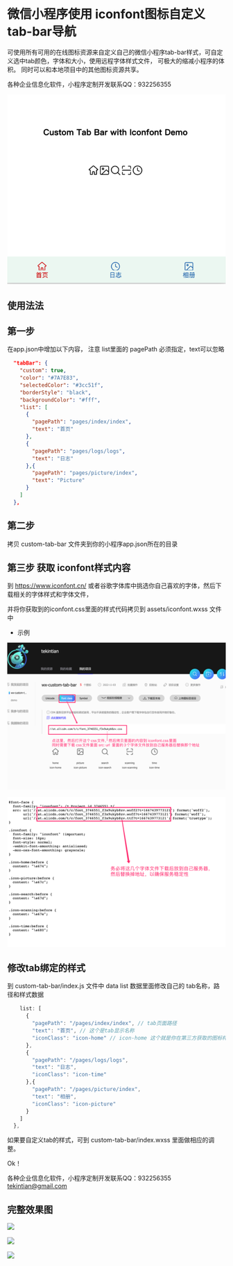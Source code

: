 # 微信小程序使用 iconfont图标自定义tab-bar导航



可使用所有可用的在线图标资源来自定义自己的微信小程序tab-bar样式，可自定义选中tab颜色，字体和大小，使用远程字体样式文件， 可极大的缩减小程序的体积。 同时可以和本地项目中的其他图标资源共享。



各种企业信息化软件，小程序定制开发联系QQ：932256355



![](./docs/wx-iconfont-tab-bar.png)



## 使用法法

## 第一步
在app.json中增加以下内容， 注意 list里面的 pagePath 必须指定，text可以忽略
~~~json
  "tabBar": {
    "custom": true,
    "color": "#7A7E83",
    "selectedColor": "#3cc51f",
    "borderStyle": "black",
    "backgroundColor": "#fff",
    "list": [
      {
        "pagePath": "pages/index/index",
        "text": "首页"
      },
      {
        "pagePath": "pages/logs/logs",
        "text": "日志"
      },{
        "pagePath": "pages/picture/index",
        "text": "Picture"
      }
    ]
  },
~~~

## 第二步
拷贝 custom-tab-bar 文件夹到你的小程序app.json所在的目录

## 第三步 获取 iconfont样式内容
到 https://www.iconfont.cn/  或者谷歌字体库中挑选你自己喜欢的字体，然后下载相关的字体样式和字体文件，

并将你获取到的iconfont.css里面的样式代码拷贝到  assets/iconfont.wxss 文件中

- 示例

![](./docs/project.png)

![](./docs/iconfont.png)

## 修改tab绑定的样式

到 custom-tab-bar/index.js 文件中 data list 数据里面修改自己的 tab名称，路径和样式数据

~~~js
    list: [
      {
        "pagePath": "/pages/index/index", // tab页面路径
        "text": "首页", // 这个是tab显示名称
        "iconClass": "icon-home" // icon-home 这个就是你在第三方获取的图标样式代码 根据实际修改
      },
      {
        "pagePath": "/pages/logs/logs",
        "text": "日志",
        "iconClass": "icon-time"
      },{
        "pagePath": "/pages/picture/index",
        "text": "相册",
        "iconClass": "icon-picture"
      }
    ]
  },
~~~

如果要自定义tab的样式，可到 custom-tab-bar/index.wxss 里面做相应的调整。



Ok！



各种企业信息化软件，小程序定制开发联系QQ：932256355   tekintian@gmail.com



## 完整效果图

![](https://i.imgtg.com/2022/11/03/RmUIj.md.png)

![](https://i.imgtg.com/2022/11/03/Rmbhp.md.png)






![](https://i.imgtg.com/2022/11/03/RmxjY.md.png)